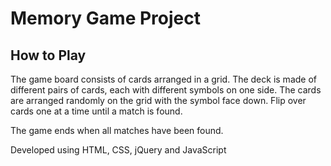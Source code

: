 # Memory Game Project

## How to Play

The game board consists of cards arranged in a grid. The deck is made of different pairs of cards, each with different symbols on one side. The cards are arranged randomly on the grid with the symbol face down. Flip over cards one at a time until a match is found.

The game ends when all matches have been found.

Developed using HTML, CSS, jQuery and JavaScript
